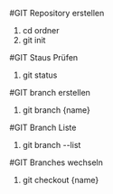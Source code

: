 #GIT Repository erstellen
1. cd ordner
2. git init

#GIT Staus Prüfen
1. git status

#GIT branch erstellen
1. git branch {name}

#GIT Branch Liste
1. git branch --list

#GIT Branches wechseln
1. git checkout {name}

#
